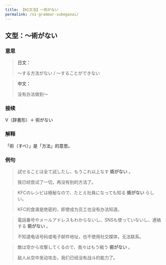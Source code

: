 ```yaml
---
title: 【N1文法】〜術がない
permalink: /n1-grammar-subeganai/
---
```


## 文型：〜術がない

### 意思

> **日文：**
> 
> 〜する方法がない / 〜することができない

> **中文：**
>
> 没有办法做到〜


### 接续

V（辞書形）＋ 術がない

### 解释

「術（すべ）」是「方法」的意思。

### 例句

> 試せることは全て試したし、もうこれ以上なす **術がない** 。
>
> 我已经尝试了一切，再没有别的方法了。

> KFCのレシピは極秘なので、たとえ社員になっても知る **術がない** らしい。
>
> KFC的食谱是绝密的，即使成为员工也没有办法知道。

> 電話番号やメールアドレスもわからないし、SNSも使っていないし、連絡する **術がない** 。
>
> 不知道电话号码或电子邮件地址，也不使用社交媒体，无法联系。

> 敵は空から攻撃してくるので、我々はもう戦う **術がない** 。
>
> 敌人从空中发动攻击，我们已经没有战斗的能力了。
